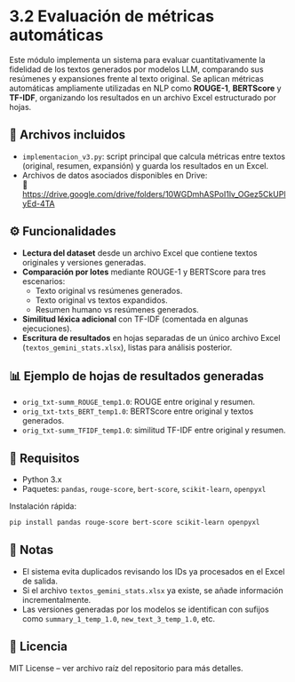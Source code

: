 # 3.2 Evaluación de métricas automáticas

Este módulo implementa un sistema para evaluar cuantitativamente la fidelidad de los textos generados por modelos LLM, comparando sus resúmenes y expansiones frente al texto original. Se aplican métricas automáticas ampliamente utilizadas en NLP como **ROUGE-1**, **BERTScore** y **TF-IDF**, organizando los resultados en un archivo Excel estructurado por hojas.

## 📂 Archivos incluidos

- `implementacion_v3.py`: script principal que calcula métricas entre textos (original, resumen, expansión) y guarda los resultados en un Excel.
- Archivos de datos asociados disponibles en Drive:  
  🔗 https://drive.google.com/drive/folders/10WGDmhASPoI1lv_OGez5CkUPlyEd-4TA

## ⚙️ Funcionalidades

- **Lectura del dataset** desde un archivo Excel que contiene textos originales y versiones generadas.
- **Comparación por lotes** mediante ROUGE-1 y BERTScore para tres escenarios:
  - Texto original vs resúmenes generados.
  - Texto original vs textos expandidos.
  - Resumen humano vs resúmenes generados.
- **Similitud léxica adicional** con TF-IDF (comentada en algunas ejecuciones).
- **Escritura de resultados** en hojas separadas de un único archivo Excel (`textos_gemini_stats.xlsx`), listas para análisis posterior.

## 📊 Ejemplo de hojas de resultados generadas

- `orig_txt-summ_ROUGE_temp1.0`: ROUGE entre original y resumen.
- `orig_txt-txts_BERT_temp1.0`: BERTScore entre original y textos generados.
- `orig_txt-summ_TFIDF_temp1.0`: similitud TF-IDF entre original y resumen.

## 🧠 Requisitos

- Python 3.x
- Paquetes: `pandas`, `rouge-score`, `bert-score`, `scikit-learn`, `openpyxl`

Instalación rápida:

```bash
pip install pandas rouge-score bert-score scikit-learn openpyxl
```

## 📌 Notas

- El sistema evita duplicados revisando los IDs ya procesados en el Excel de salida.
- Si el archivo `textos_gemini_stats.xlsx` ya existe, se añade información incrementalmente.
- Las versiones generadas por los modelos se identifican con sufijos como `summary_1_temp_1.0`, `new_text_3_temp_1.0`, etc.

## 📄 Licencia

MIT License – ver archivo raíz del repositorio para más detalles.